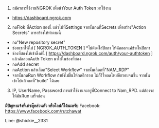 1. สมัครการใช้งานNGROK เพื่อนำYour Auth Token มาใช้งาน
- https://dashboard.ngrok.com

2. กดFlok ที่Action ของนี่ แล้วไปที่Settings จากนั้นกดที่Secrets เพื่อสร้าง"Action Secrets" การสร้างให้ทำตามนี้
- กด"New repository secret"
- ช่องแรกให้ใส่ [ NGROK_AUTH_TOKEN ] *ไม่ต้องใส่ปีกกา ให้คัดลอกแค่ข้างในปีกกา
- ช่องที่สองให้เข้าลิ้งค์นี้ [ https://dashboard.ngrok.com/auth/your-authtoken ] แล้วคัดลอกAuth Token มาใส่ในช่องที่สอง 
- กดAdd secret
- กดAction แล้วเลือก"Select Workflow" จากนั้นเลือกที่"NAM_RDP"
- จากนั้นกดRun Workflow ถ้ายังไม่ขึ้นให้กดอีกรอบ ไม่ก็รีโหลดใหม่อีกรอบจนขึ้น จากนั้นเข้าไปแล้วกดที่"build" ได้เลย

3. IP, UserName, Password การเข้าใช้งานจะอยู่ที่Connect to Nam_RPD. แต่ต้องรอให้มันRun เสร็จก่อน

**มีปัญหาแจ้งที่เฟซบุ๊คส่วนตัว หรือไลน์ก็ได้นะครับ**
Facebook: https://www.facebook.com/rutchawat

Line: @shickie__2331
